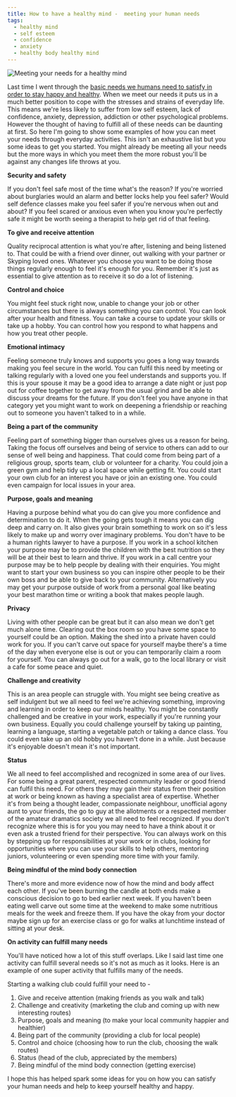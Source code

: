 ```yaml
---
title: How to have a healthy mind -  meeting your human needs
tags:
  - healthy mind
  - self esteem
  - confidence
  - anxiety
  - healthy body healthy mind
---
```

![Meeting your needs for a healthy mind](/uploads/fulfilling-your-human-needs.jpg)

Last time I went through the [basic needs we humans need to satisfy in order to stay happy and healthy](https://www.naturallyuhypnosis.co.uk/blog/how-to-have-a-healthy-mind/). When we meet our needs it puts us in a much better position to cope with the stresses and strains of everyday life. This means we're less likely to suffer from low self esteem, lack of confidence, anxiety, depression, addiction or other psychological problems. However the thought of having to fulfill all of these needs can be daunting at first. So here I'm going to show some examples of how you can meet your needs through everyday activities. This isn't an exhaustive list but you some ideas to get you started. You might already be meeting all your needs but the more ways in which you meet them the more robust you'll be against any changes life throws at you.

**Security and safety**

If you don't feel safe most of the time what's the reason? If you're worried about burglaries would an alarm and better locks help you feel safer? Would self defence classes make you feel safer if you're nervous when out and about? If you feel scared or anxious even when you know you're perfectly safe it might be worth seeing a therapist to help get rid of that feeling.

**To give and receive attention**

Quality reciprocal attention is what you're after, listening and being listened to. That could be with a friend over dinner, out walking with your partner or Skyping loved ones. Whatever you choose you want to be doing those things regularly enough to feel it's enough for you. Remember it's just as essential to give attention as to receive it so do a lot of listening.

**Control and choice**

You might feel stuck right now, unable to change your job or other circumstances but there is always something you can control. You can look after your health and fitness. You can take a course to update your skills or take up a hobby. You can control how you respond to what happens and how you treat other people.

**Emotional intimacy**

Feeling someone truly knows and supports you goes a long way towards making you feel secure in the world. You can fulfil this need by meeting or talking regularly with a loved one you feel understands and supports you. If this is your spouse it may be a good idea to arrange a date night or just pop out for coffee together to get away from the usual grind and be able to discuss your dreams for the future. If you don't feel you have anyone in that category yet you might want to work on deepening a friendship or reaching out to someone you haven't talked to in a while.

**Being a part of the community**

Feeling part of something bigger than ourselves gives us a reason for being. Taking the focus off ourselves and being of service to others can add to our sense of well being and happiness. That could come from being part of a religious group, sports team, club or volunteer for a charity. You could join a green gym and help tidy up a local space while getting fit. You could start your own club for an interest you have or join an existing one. You could even campaign for local issues in your area.

**Purpose, goals and meaning**

Having a purpose behind what you do can give you more confidence and determination to do it. When the going gets tough it means you can dig deep and carry on. It also gives your brain something to work on so it's less likely to make up and worry over imaginary problems. You don't have to be a human rights lawyer to have a purpose. If you work in a school kitchen your purpose may be to provide the children with the best nutrition so they will be at their best to learn and thrive. If you work in a call centre your purpose may be to help people by dealing with their enquiries. You might want to start your own business so you can inspire other people to be their own boss and be able to give back to your community. Alternatively you may get your purpose outside of work from a personal goal like beating your best marathon time or writing a book that makes people laugh.

**Privacy**

Living with other people can be great but it can also mean we don't get much alone time. Clearing out the box room so you have some space to yourself could be an option. Making the shed into a private haven could work for you. If you can't carve out space for yourself maybe there's a time of the day when everyone else is out or you can temporarily claim a room for yourself. You can always go out for a walk, go to the local library or visit a cafe for some peace and quiet.

**Challenge and creativity**

This is an area people can struggle with. You might see being creative as self indulgent but we all need to feel we're achieving something, improving and learning in order to keep our minds healthy. You might be constantly challenged and be creative in your work, especially if you're running your own business. Equally you could challenge yourself by taking up painting, learning a language, starting a vegetable patch or taking a dance class. You could even take up an old hobby you haven't done in a while. Just because it's enjoyable doesn't mean it's not important.

**Status**

We all need to feel accomplished and recognized in some area of our lives. For some being a great parent, respected community leader or good friend can fulfil this need. For others they may gain their status from their position at work or being known as having a specialist area of expertise. Whether it's from being a thought leader, compassionate neighbour, unofficial agony aunt to your friends, the go to guy at the allotments or a respected member of the amateur dramatics society we all need to feel recognized. If you don't recognize where this is for you you may need to have a think about it or even ask a trusted friend for their perspective. You can always work on this by stepping up for responsibilities at your work or in clubs, looking for opportunities where you can use your skills to help others, mentoring juniors, volunteering or even spending more time with your family.

**Being mindful of the mind body connection**

There's more and more evidence now of how the mind and body affect each other. If you've been burning the candle at both ends make a conscious decision to go to bed earlier next week. If you haven't been eating well carve out some time at the weekend to make some nutritious meals for the week and freeze them. If you have the okay from your doctor maybe sign up for an exercise class or go for walks at lunchtime instead of sitting at your desk. 

**On activity can fulfill many needs**

You'll have noticed how a lot of this stuff overlaps. Like I said last time one activity can fulfill several needs so it's not as much as it looks. Here is an example of one super activity that fulfills many of the needs.

Starting a walking club could fulfill your need to - 

1. Give and receive attention (making friends as you walk and talk)
2. Challenge and creativity (marketing the club and coming up with new interesting routes)
3. Purpose, goals and meaning (to make your local community happier and healthier)
4. Being part of the community (providing a club for local people)
5. Control and choice (choosing how to run the club, choosing the walk routes)
6. Status (head of the club, appreciated by the members)
7. Being mindful of the mind body connection (getting exercise)

I hope this has helped spark some ideas for you on how you can satisfy your human needs and help to keep yourself healthy and happy.

